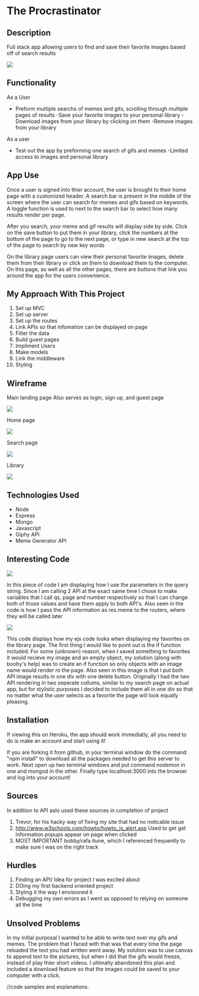 # The Procrastinator

## Description

Full stack app allowing users to find and save their favorite images based off of search results

![](/readImg/titlePage.png)

## Functionality

As a User 

- Preform multiple searchs of memes and gits, scrolling through multiple pages of results
-Save your favorite images to your personal library
-Download images from your library by clicking on them
-Remove images from your library
 
As a user 

- Test out the app by preforming one search of gifs and memes
-Limited access to images and personal library

## App Use

Once a user is signed into thier account, the user is brought to their home page with a customized header. A search bar is present in the middle of the screen where the user can search for memes and gifs based on keywords. A toggle function is used to next to the search bar to select how many results render per page. 

After you search, your meme and gif results will display side by side. Click on the save button to put them in your library, click the numbers at the bottom of the page to go to the next page, or type in new search at the top of the page to search by new key words

On the library page users can view their personal favorite images, delete them from their library or click on them to download them to the computer. On this page, as well as all the other pages, there are buttons that link you around the app for the users convenience.

## My Approach With This Project

1. Set up MVC
2. Set up server
3. Set up the routes
4. Link APIs so that infomation can be displayed on page
5. Filter the data
6. Build guest pages
7. Impliment Users
8. Make models
9. Link the middleware
10. Styling

## Wireframe
Main landing page
Also serves as login, sign up, and guest page

![](/readImg/wire1.png)

Home page

![](/readImg/wire2.png)

Search page

![](/readImg/wire3.png)

Library

![](/readImg/wire4.png)

## Technologies Used

- Node
- Express
- Mongo
- Javascript
- Giphy API
- Meme Generator API

## Interesting Code

![](/readImg/snip1.png)

In this piece of code I am displaying how I use the parameters in the query string. Since I am calling 2 API at the exact same time I chose to make variables that I call qs, page and number respectively so that I can change both of those values and have them apply to both API's. Also seen in the code is how I pass the API information as res.meme to the routers, where they will be called later

![](/readImg/snip2.png)

This code displays how my ejs code looks when displaying my favorites on the library page. The first thing I would like to point out is the if function included. For some (unknown) reason, when I saved something to favorites it would recieve my image and an empty object, my solution (along with booby's help) was to create an if function so only objects with an image name would render ro the page. Also seen in this image is that I put both API image results in one div with one delete button. Originally I had the two API rendering in two seperate collums, similar to my search page on actual app, but for stylistic purposes I decided to include them all in one div so that no matter what the user selects as a favorite the page will look equally pleasing.

## Installation

If viewing this on Heroku, the app should work immediatly, all you need to do is make an account and start using it!

If you are forking it from github, in your terminal window do the command "npm install" to download all the packages needed to get this server to work. Next open up two terminal windows and put command nodemon in one and mongod in the other. Finally type localhost:3000 into the browser and log into your account!

## Sources

In addition to API aslo used these sources in completion of project

1. Trevor, for his hacky way of fixing my site that had no noticable issue
2. http://www.w3schools.com/howto/howto_js_alert.asp 
Used to get get information popups appear on page when clicked
3. MOST IMPORTANT bobby/rafa itune, which I referenced frequently to make sure I was on the right track

## Hurdles

1. Finding an API/ Idea for project I was excited about
2. DOing my first backend oriented project
3. Styling it the way I envisioned it
4. Debugging my own errors as I went as opposed to relying on someone all the time

## Unsolved Problems

In my initial purposal I wanted to be able to write text over my gifs and memes. The problem that I faced with that was that every time the page reloaded the text you had written went away. My solution was to use canvas to append text to the pictures, but when I did that the gifs would freeze, instead of play thier short videos. I ultimatly abandoned this plan and included a download feature so that the images could be saved to your computer with a click.



//code samples and explanations.
